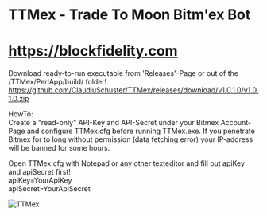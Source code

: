 # TTMex - Trade To Moon Bitm'ex Bot
# https://blockfidelity.com

Download ready-to-run executable from 'Releases'-Page or out of the /TTMex/PerlApp/build/ folder!
https://github.com/ClaudiuSchuster/TTMex/releases/download/v1.0.1.0/v1.0.1.0.zip

HowTo: \
Create a "read-only" API-Key and API-Secret under your Bitmex Account-Page and configure TTMex.cfg before running TTMex.exe.
If you penetrate Bitmex for to long without permission (data fetching error) your IP-address will be banned for some hours.

Open TTMex.cfg with Notepad or any other texteditor and fill out apiKey and apiSecret first! \
 apiKey=YourApiKey \
 apiSecret=YourApiSecret
 
![TTMex](https://user-images.githubusercontent.com/13591392/54078974-edb2e380-42d2-11e9-8cfd-632f6c8a7a9e.PNG)
